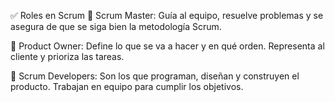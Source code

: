 ✅ Roles en Scrum 
🔹 Scrum Master:
Guía al equipo, resuelve problemas y se asegura de que se siga bien la metodología Scrum.

🔹 Product Owner:
Define lo que se va a hacer y en qué orden. Representa al cliente y prioriza las tareas.

🔹 Scrum Developers:
Son los que programan, diseñan y construyen el producto. Trabajan en equipo para cumplir los objetivos.
